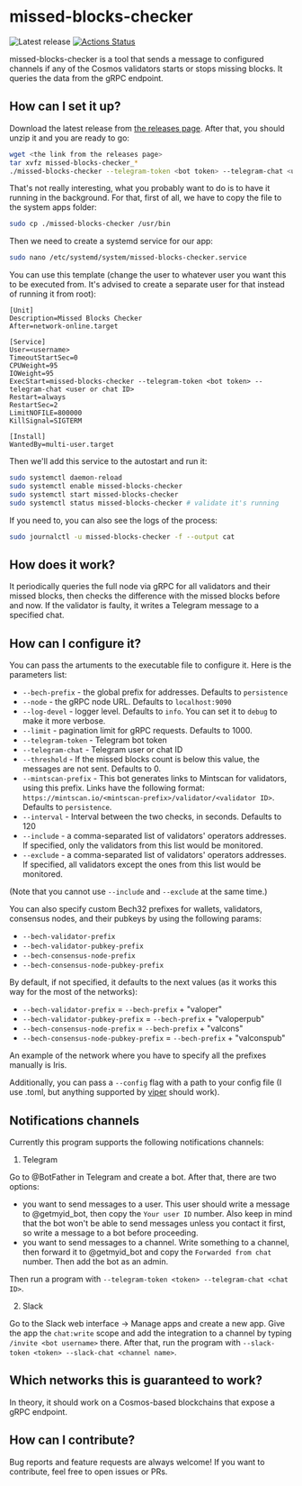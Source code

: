# missed-blocks-checker

![Latest release](https://img.shields.io/github/v/release/solarlabsteam/missed-blocks-checker)
[![Actions Status](https://github.com/solarlabsteam/missed-blocks-checker/workflows/test/badge.svg)](https://github.com/solarlabsteam/missed-blocks-checker/actions)

missed-blocks-checker is a tool that sends a message to configured channels if any of the Cosmos validators starts or stops missing blocks. It queries the data from the gRPC endpoint.

## How can I set it up?

Download the latest release from [the releases page](https://github.com/solarlabsteam/missed-blocks-checker/releases/). After that, you should unzip it and you are ready to go:

```sh
wget <the link from the releases page>
tar xvfz missed-blocks-checker_*
./missed-blocks-checker --telegram-token <bot token> --telegram-chat <user or chat ID from the previous step>
```

That's not really interesting, what you probably want to do is to have it running in the background. For that, first of all, we have to copy the file to the system apps folder:

```sh
sudo cp ./missed-blocks-checker /usr/bin
```

Then we need to create a systemd service for our app:

```sh
sudo nano /etc/systemd/system/missed-blocks-checker.service
```

You can use this template (change the user to whatever user you want this to be executed from. It's advised to create a separate user for that instead of running it from root):

```
[Unit]
Description=Missed Blocks Checker
After=network-online.target

[Service]
User=<username>
TimeoutStartSec=0
CPUWeight=95
IOWeight=95
ExecStart=missed-blocks-checker --telegram-token <bot token> --telegram-chat <user or chat ID>
Restart=always
RestartSec=2
LimitNOFILE=800000
KillSignal=SIGTERM

[Install]
WantedBy=multi-user.target
```

Then we'll add this service to the autostart and run it:

```sh
sudo systemctl daemon-reload
sudo systemctl enable missed-blocks-checker
sudo systemctl start missed-blocks-checker
sudo systemctl status missed-blocks-checker # validate it's running
```

If you need to, you can also see the logs of the process:

```sh
sudo journalctl -u missed-blocks-checker -f --output cat
```

## How does it work?

It periodically queries the full node via gRPC for all validators and their missed blocks, then checks the difference with the missed blocks before and now. If the validator is faulty, it writes a Telegram message to a specified chat.

## How can I configure it?

You can pass the artuments to the executable file to configure it. Here is the parameters list:

- `--bech-prefix` - the global prefix for addresses. Defaults to `persistence`
- `--node` - the gRPC node URL. Defaults to `localhost:9090`
- `--log-devel` - logger level. Defaults to `info`. You can set it to `debug` to make it more verbose.
- `--limit` - pagination limit for gRPC requests. Defaults to 1000.
- `--telegram-token` - Telegram bot token
- `--telegram-chat` - Telegram user or chat ID
- `--threshold` - If the missed blocks count is below this value, the messages are not sent. Defaults to 0.
- `--mintscan-prefix` - This bot generates links to Mintscan for validators, using this prefix. Links have the following format: `https://mintscan.io/<mintscan-prefix>/validator/<validator ID>`. Defaults to `persistence`.
- `--interval` - Interval between the two checks, in seconds. Defaults to 120
- `--include` - a comma-separated list of validators' operators addresses. If specified, only the validators from this list would be monitored.
- `--exclude` - a comma-separated list of validators' operators addresses. If specified, all validators except the ones from this list would be monitored.

(Note that you cannot use `--include` and `--exclude` at the same time.)


You can also specify custom Bech32 prefixes for wallets, validators, consensus nodes, and their pubkeys by using the following params:
- `--bech-validator-prefix`
- `--bech-validator-pubkey-prefix`
- `--bech-consensus-node-prefix`
- `--bech-consensus-node-pubkey-prefix`

By default, if not specified, it defaults to the next values (as it works this way for the most of the networks):
- `--bech-validator-prefix`  = `--bech-prefix` + "valoper"
- `--bech-validator-pubkey-prefix` = `--bech-prefix` + "valoperpub"
- `--bech-consensus-node-prefix` = `--bech-prefix` + "valcons"
- `--bech-consensus-node-pubkey-prefix` = `--bech-prefix` + "valconspub"

An example of the network where you have to specify all the prefixes manually is Iris.

Additionally, you can pass a `--config` flag with a path to your config file (I use .toml, but anything supported by [viper](https://github.com/spf13/viper) should work).

## Notifications channels

Currently this program supports the following notifications channels:
1) Telegram

Go to @BotFather in Telegram and create a bot. After that, there are two options:
- you want to send messages to a user. This user should write a message to @getmyid_bot, then copy the `Your user ID` number. Also keep in mind that the bot won't be able to send messages unless you contact it first, so write a message to a bot before proceeding.
- you want to send messages to a channel. Write something to a channel, then forward it to @getmyid_bot and copy the `Forwarded from chat` number. Then add the bot as an admin.


Then run a program with `--telegram-token <token> --telegram-chat <chat ID>`.

2) Slack

Go to the Slack web interface -> Manage apps and create a new app.
Give the app the `chat:write` scope and add the integration to a channel by typing `/invite <bot username>` there.
After that, run the program with `--slack-token <token> --slack-chat <channel name>`.


## Which networks this is guaranteed to work?

In theory, it should work on a Cosmos-based blockchains that expose a gRPC endpoint.

## How can I contribute?

Bug reports and feature requests are always welcome! If you want to contribute, feel free to open issues or PRs.

